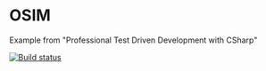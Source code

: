 # OSIM
Example from "Professional Test Driven Development with CSharp"

[![Build status](https://ci.appveyor.com/api/projects/status/8dws52t06mnu6vjy?svg=true)](https://ci.appveyor.com/project/LujunWeng/osim)
